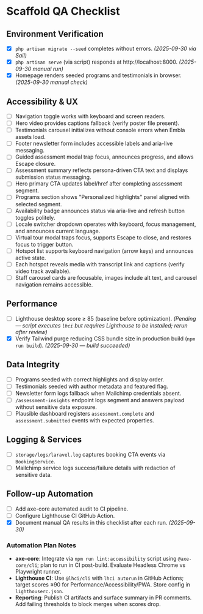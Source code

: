 # Scaffold QA Checklist

## Environment Verification
- [x] `php artisan migrate --seed` completes without errors. *(2025-09-30 via Sail)*
- [x] `php artisan serve` (via script) responds at http://localhost:8000. *(2025-09-30 manual run)*
- [x] Homepage renders seeded programs and testimonials in browser. *(2025-09-30 manual check)*

## Accessibility & UX
- [ ] Navigation toggle works with keyboard and screen readers.
- [ ] Hero video provides captions fallback (verify poster file present).
- [ ] Testimonials carousel initializes without console errors when Embla assets load.
- [ ] Footer newsletter form includes accessible labels and aria-live messaging.
- [ ] Guided assessment modal trap focus, announces progress, and allows Escape closure.
- [ ] Assessment summary reflects persona-driven CTA text and displays submission status messaging.
- [ ] Hero primary CTA updates label/href after completing assessment segment.
- [ ] Programs section shows "Personalized highlights" panel aligned with selected segment.
- [ ] Availability badge announces status via aria-live and refresh button toggles politely.
- [ ] Locale switcher dropdown operates with keyboard, focus management, and announces current language.
- [ ] Virtual tour modal traps focus, supports Escape to close, and restores focus to trigger button.
- [ ] Hotspot list supports keyboard navigation (arrow keys) and announces active state.
- [ ] Each hotspot reveals media with transcript link and captions (verify video track available).
- [ ] Staff carousel cards are focusable, images include alt text, and carousel navigation remains accessible.

## Performance
- [ ] Lighthouse desktop score ≥ 85 (baseline before optimization). *(Pending — script executes `lhci` but requires Lighthouse to be installed; rerun after review)*
- [x] Verify Tailwind purge reducing CSS bundle size in production build (`npm run build`). *(2025-09-30 — build succeeded)*

## Data Integrity
- [ ] Programs seeded with correct highlights and display order.
- [ ] Testimonials seeded with author metadata and featured flag.
- [ ] Newsletter form logs fallback when Mailchimp credentials absent.
- [ ] `/assessment-insights` endpoint logs segment and answers payload without sensitive data exposure.
- [ ] Plausible dashboard registers `assessment.complete` and `assessment.submitted` events with expected properties.

## Logging & Services
- [ ] `storage/logs/laravel.log` captures booking CTA events via `BookingService`.
- [ ] Mailchimp service logs success/failure details with redaction of sensitive data.

## Follow-up Automation
- [ ] Add axe-core automated audit to CI pipeline.
- [ ] Configure Lighthouse CI GitHub Action.
- [x] Document manual QA results in this checklist after each run. *(2025-09-30)*

### Automation Plan Notes
- **axe-core**: Integrate via `npm run lint:accessibility` script using `@axe-core/cli`; plan to run in CI post-build. Evaluate Headless Chrome vs Playwright runner.
- **Lighthouse CI**: Use `@lhci/cli` with `lhci autorun` in GitHub Actions; target scores ≥90 for Performance/Accessibility/PWA. Store config in `lighthouserc.json`.
- **Reporting**: Publish CI artifacts and surface summary in PR comments. Add failing thresholds to block merges when scores drop.
